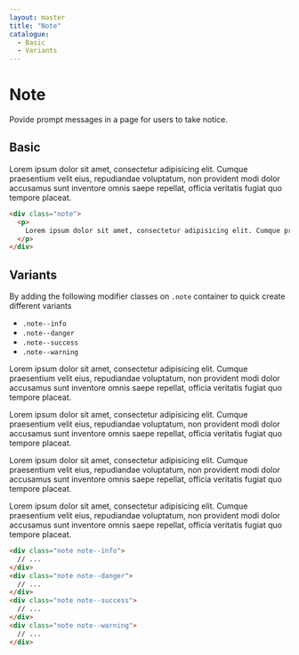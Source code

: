 ```yaml
---
layout: master
title: "Note"
catalogue:
  - Basic
  - Variants
---
```


# Note
Povide prompt messages in a page for users to take notice.

## Basic

<div class="note">
  <p>
    Lorem ipsum dolor sit amet, consectetur adipisicing elit. Cumque praesentium velit eius, repudiandae voluptatum, non provident modi dolor accusamus sunt inventore omnis saepe repellat, officia veritatis fugiat quo tempore placeat.
  </p>
</div>

```html
<div class="note">
  <p>
    Lorem ipsum dolor sit amet, consectetur adipisicing elit. Cumque praesentium velit eius, repudiandae voluptatum, non provident modi dolor accusamus sunt inventore omnis saepe repellat, officia veritatis fugiat quo tempore placeat.
  </p>
</div>
```

## Variants

By adding the following modifier classes on `.note` container to quick create different variants

- `.note--info`
- `.note--danger`
- `.note--success`
- `.note--warning`

<div class="note note--info">
  <p>
    Lorem ipsum dolor sit amet, consectetur adipisicing elit. Cumque praesentium velit eius, repudiandae voluptatum, non provident modi dolor accusamus sunt inventore omnis saepe repellat, officia veritatis fugiat quo tempore placeat.
  </p>
</div>
<div class="note note--danger">
  <p>
    Lorem ipsum dolor sit amet, consectetur adipisicing elit. Cumque praesentium velit eius, repudiandae voluptatum, non provident modi dolor accusamus sunt inventore omnis saepe repellat, officia veritatis fugiat quo tempore placeat.
  </p>
</div>
<div class="note note--success">
  <p>
    Lorem ipsum dolor sit amet, consectetur adipisicing elit. Cumque praesentium velit eius, repudiandae voluptatum, non provident modi dolor accusamus sunt inventore omnis saepe repellat, officia veritatis fugiat quo tempore placeat.
  </p>
</div>
<div class="note note--warning">
  <p>
    Lorem ipsum dolor sit amet, consectetur adipisicing elit. Cumque praesentium velit eius, repudiandae voluptatum, non provident modi dolor accusamus sunt inventore omnis saepe repellat, officia veritatis fugiat quo tempore placeat.
  </p>
</div>

```html
<div class="note note--info">
  // ...
</div>
<div class="note note--danger">
  // ...
</div>
<div class="note note--success">
  // ...
</div>
<div class="note note--warning">
  // ...
</div>
```
